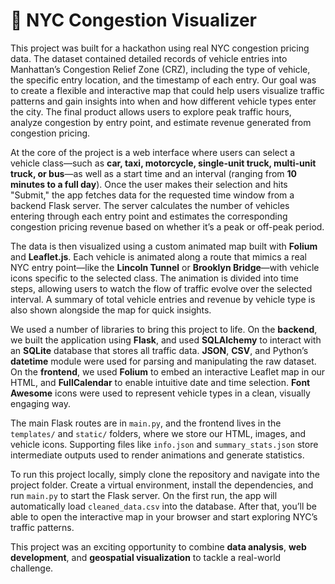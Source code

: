 # 🚦 NYC Congestion Visualizer

This project was built for a hackathon using real NYC congestion pricing data. The dataset contained detailed records of vehicle entries into Manhattan’s Congestion Relief Zone (CRZ), including the type of vehicle, the specific entry location, and the timestamp of each entry. Our goal was to create a flexible and interactive map that could help users visualize traffic patterns and gain insights into when and how different vehicle types enter the city. The final product allows users to explore peak traffic hours, analyze congestion by entry point, and estimate revenue generated from congestion pricing.

At the core of the project is a web interface where users can select a vehicle class—such as **car, taxi, motorcycle, single-unit truck, multi-unit truck, or bus**—as well as a start time and an interval (ranging from **10 minutes to a full day**). Once the user makes their selection and hits "Submit," the app fetches data for the requested time window from a backend Flask server. The server calculates the number of vehicles entering through each entry point and estimates the corresponding congestion pricing revenue based on whether it’s a peak or off-peak period.

The data is then visualized using a custom animated map built with **Folium** and **Leaflet.js**. Each vehicle is animated along a route that mimics a real NYC entry point—like the **Lincoln Tunnel** or **Brooklyn Bridge**—with vehicle icons specific to the selected class. The animation is divided into time steps, allowing users to watch the flow of traffic evolve over the selected interval. A summary of total vehicle entries and revenue by vehicle type is also shown alongside the map for quick insights.

We used a number of libraries to bring this project to life. On the **backend**, we built the application using **Flask**, and used **SQLAlchemy** to interact with an **SQLite** database that stores all traffic data. **JSON**, **CSV**, and Python’s **datetime** module were used for parsing and manipulating the raw dataset. On the **frontend**, we used **Folium** to embed an interactive Leaflet map in our HTML, and **FullCalendar** to enable intuitive date and time selection. **Font Awesome** icons were used to represent vehicle types in a clean, visually engaging way.

The main Flask routes are in `main.py`, and the frontend lives in the `templates/` and `static/` folders, where we store our HTML, images, and vehicle icons. Supporting files like `info.json` and `summary_stats.json` store intermediate outputs used to render animations and generate statistics.

To run this project locally, simply clone the repository and navigate into the project folder. Create a virtual environment, install the dependencies, and run `main.py` to start the Flask server. On the first run, the app will automatically load `cleaned_data.csv` into the database. After that, you’ll be able to open the interactive map in your browser and start exploring NYC’s traffic patterns.

This project was an exciting opportunity to combine **data analysis**, **web development**, and **geospatial visualization** to tackle a real-world challenge.
